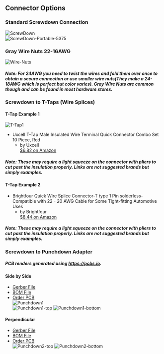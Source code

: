 ## Connector Options  
  
### Standard Screwdown Connection  
![ScrewDown](screwdown.jpg?raw=true)  
![ScrewDown-Portable-5375](portable-5375.jpg?raw=true)  
  
### Gray Wire Nuts 22-16AWG  
  
![Wire-Nuts](wirenuts.jpg?raw=true)  
##### Note: For 24AWG you need to twist the wires and fold them over once to obtain a secure connection or use smaller wire nuts(They make a 24-18AWG which is perfect but color varies).  Gray Wire Nuts are common though and can be found in most hardware stores.  
  
### Screwdown to T-Taps (Wire Splices)  
  
#### T-Tap Example 1  
![T-Tap1](tsplice1.jpg?raw=true)  
* Uxcell T-Tap Male Insulated Wire Terminal Quick Connector Combo Set 10 Piece, Red  
  * by Uxcell  
[$6.82 on Amazon](http://a.co/6joYNzS)  
##### Note: These may require a light squeeze on the connector with pliers to cut past the insulation properly. Links are not suggested brands but simply examples.  
  
#### T-Tap Example 2  
* Brightfour Quick Wire Splice Connector-T type 1 Pin solderless- Compatible with 22 - 20 AWG Cable for Some Tight-fitting Automotive Uses  
  * by Brightfour  
[$8.44 on Amazon](http://a.co/bAw7Fdw)  
##### Note: These may require a light squeeze on the connector with pliers to cut past the insulation properly. Links are not suggested brands but simply examples.  
  
### Screwdown to Punchdown Adapter  
  
##### PCB renders generated using https://pcbs.io.  
  
#### Side by Side  
 * [Gerber File](Punchdown-Adapter-1/punchdown-adapter-Gerber.zip)  
 * [BOM File](Punchdown-Adapter-1/BOM)  
 * [Order PCB](https://pcbs.io/share/4KXmA)  
![Punchdown1](punchdown.jpg?raw=true)  
![Punchdown1-top](Punchdown-Adapter-1/top-adapter.png?raw=true) ![Punchdown1-bottom](Punchdown-Adapter-1/bottom-adapter.png?raw=true)  
  
#### Perpendicular  
 * [Gerber File](Punchdown-Adapter-2/punchdown-adapter2-Gerber.zip)  
 * [BOM File](Punchdown-Adapter-2/BOM)  
 * [Order PCB](https://pcbs.io/share/zy0jg)  
![Punchdown2-top](Punchdown-Adapter-2/top-adapter2.png?raw=true) ![Punchdown2-bottom](Punchdown-Adapter-2/bottom-adapter2.png?raw=true)  